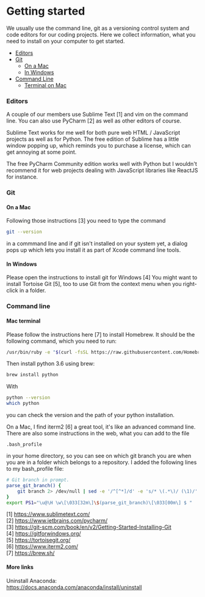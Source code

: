 

# Getting started

We usually use the command line, git as a versioning control system and code editors for our coding projects.
Here we collect information, what you need to install on your computer to get started.

- [Editors](#editors)  
- [Git](#git)  
  - [On a Mac](#on-a-mac)
  - [In Windows](#in-windows)
- [Command Line](#command-line)
  - [Terminal on Mac](#mac-terminal)

### Editors
A couple of our members use Sublime Text [1] and vim on the command line. You can also use PyCharm [2] as well as other editors of course.

Sublime Text works
for me well for both pure web HTML / JavaScript projects as well as for Python. The free edition of Sublime has a little window
 popping up, which reminds you to purchase a license, which can get annoying at some point.
 
The free PyCharm Community edition works
 well with Python but I wouldn't recommend it for web projects dealing with JavaScript libraries like ReactJS for instance.

### Git

#### On a Mac

Following those instructions [3] you need to type the command

```bash
git --version
``` 
in a commmand line and if git isn't installed on your system yet, a dialog pops up which lets you install it as part of Xcode
command line tools.

#### In Windows

Please open the instructions to install git for Windows [4] You might want to install Tortoise Git [5], too to use Git from the
context menu when you right-click in a folder.

### Command line

#### Mac terminal

Please follow the instructions here [7] to install Homebrew. It should be the following command, which you need to run:

```bash
/usr/bin/ruby -e "$(curl -fsSL https://raw.githubusercontent.com/Homebrew/install/master/install)"
```

Then install python 3.6 using brew:

```bash
brew install python
```

With

```bash
python --version
which python
```

you can check the version and the path of your python installation.

On a Mac, I find iterm2 [6] a great tool, it's like an advanced command line. There are also some instructions in the web, what
you can add to the file

`.bash_profile`

in your home directory, so you can see on which git branch you are when you are in a folder which belongs to a repository. I added the following lines to
my bash_profile file:

```bash
# Git branch in prompt.
parse_git_branch() {
    git branch 2> /dev/null | sed -e '/^[^*]/d' -e 's/* \(.*\)/ (\1)/'
}
export PS1="\u@\H \w\[\033[32m\]\$(parse_git_branch)\[\033[00m\] $ "
```

[1] https://www.sublimetext.com/  
[2] https://www.jetbrains.com/pycharm/  
[3] https://git-scm.com/book/en/v2/Getting-Started-Installing-Git  
[4] https://gitforwindows.org/  
[5] https://tortoisegit.org/  
[6] https://www.iterm2.com/  
[7] https://brew.sh/

#### More links

Uninstall Anaconda:  
https://docs.anaconda.com/anaconda/install/uninstall